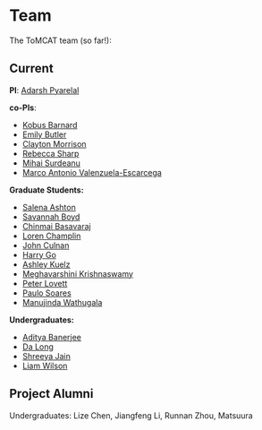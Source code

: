 Team
====

The ToMCAT team (so far!):

Current
-------

**PI**: [Adarsh Pyarelal](http://adarsh.cc)

**co-PIs**:

- [Kobus Barnard](http://kobus.ca)
- [Emily Butler](https://cals.arizona.edu/fcs/faculty/emily_butler)
- [Clayton Morrison](https://ml4ai.github.io/people/clayton/)
- [Rebecca Sharp](https://scholar.google.com/citations?user=IZlAzi0AAAAJ&hl=en&oi=ao)
- [Mihai Surdeanu](http://surdeanu.info/mihai/)
- [Marco Antonio Valenzuela-Escarcega](https://scholar.google.com/citations?user=uU2UhGIAAAAJ&hl=en)

**Graduate Students:**
- [Salena Ashton](https://github.com/SalenaAshton)
- [Savannah Boyd](https://cals.arizona.edu/fcs/grad/savannah_boyd)
- [Chinmai Basavaraj](https://www.cs.arizona.edu/person/chinmai-basavaraj-0)
- [Loren Champlin](https://ischool.arizona.edu/people/loren-champlin)
- [John Culnan](https://linguistics.arizona.edu/user/john-culnan)
- [Harry Go](https://cals.arizona.edu/fcs/grad/go_keunjae)
- [Ashley Kuelz](https://cals.arizona.edu/fcs/grad/ashley_kuelz)
- [Meghavarshini Krishnaswamy](https://linguistics.arizona.edu/user/meghavarshini-krishnaswamy)
- [Peter Lovett](https://www.cs.arizona.edu/person/peter-lovett)
- [Paulo Soares](https://www.cs.arizona.edu/person/paulo-soares)
- [Manujinda Wathugala](https://www.cs.arizona.edu/person/manujinda-wathugala)

**Undergraduates:**
- [Aditya Banerjee](https://github.com/Adi-UA)
- [Da Long](https://github.com/dl932)
- [Shreeya Jain](https://github.com/shreeyajain)
- [Liam Wilson](https://github.com/wilsonliam)

Project Alumni
--------------

Undergraduates: Lize Chen, Jiangfeng Li, Runnan Zhou, Matsuura
